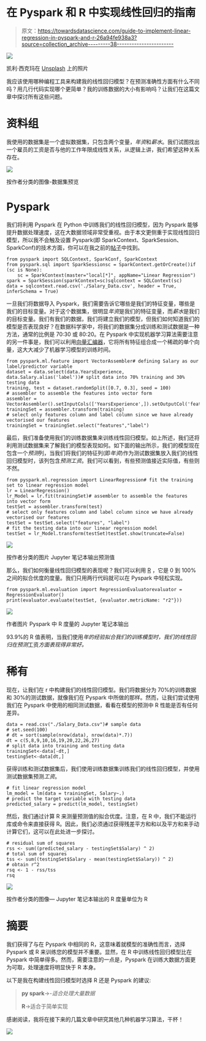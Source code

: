 # 在 Pyspark 和 R 中实现线性回归的指南

> 原文：<https://towardsdatascience.com/guide-to-implement-linear-regression-in-pyspark-and-r-26a94fe938a3?source=collection_archive---------38----------------------->

![](img/ef63b72cbf33be6a2a9fece4b79d0a21.png)

凯利·西克玛在 [Unsplash](https://unsplash.com?utm_source=medium&utm_medium=referral) 上的照片

我应该使用哪种编程工具来构建我的线性回归模型？在预测准确性方面有什么不同吗？用几行代码实现哪个更简单？我的训练数据的大小有影响吗？让我们在这篇文章中探讨所有这些问题。

# 资料组

我使用的数据集是一个虚拟数据集，只包含两个变量，*年资*和*薪水*。我们试图找出一个雇员的工资是否与他的工作年限成线性关系，从逻辑上讲，我们希望这种关系存在。

![](img/441f3ebaab73f7b541a99972c1bd4334.png)

按作者分类的图像-数据集预览

# Pyspark

我们将利用 Pyspark 在 Python 中训练我们的线性回归模型，因为 Pyspark 能够提升数据处理速度，这在大数据领域非常受重视。由于本文更侧重于实现线性回归模型，所以我不会触及设置 Pyspark(即 SparkContext、SparkSession、SparkConf)的技术方面，你可以在我之前的[帖子](/analysing-difference-between-scrum-agile-using-pyspark-c2fc4405217d)中找到。

```
from pyspark import SQLContext, SparkConf, SparkContext
from pyspark.sql import SparkSessionsc = SparkContext.getOrCreate()if (sc is None):
    sc = SparkContext(master="local[*]", appName="Linear Regression")
spark = SparkSession(sparkContext=sc)sqlcontext = SQLContext(sc)
data = sqlcontext.read.csv('./Salary_Data.csv', header = True, inferSchema = True)
```

一旦我们将数据导入 Pyspark，我们需要告诉它哪些是我们的特征变量，哪些是我们的目标变量。对于这个数据集，很明显*年资*是我们的特征变量，而*薪水*是我们的目标变量。我们有我们的数据，我们将建立我们的模型，但我们如何知道我们的模型是否表现良好？在数据科学家中，将我们的数据集分成训练和测试数据是一种方法，通常的比例是 70:30 或 80:20。在 Pyspark 中实现机器学习算法需要注意的另一件事是，我们可以利用[向量汇编器](https://www.bmc.com/blogs/introduction-to-sparks-machine-learning-pipeline/)，它将所有特征组合成一个稀疏的单个向量，这大大减少了机器学习模型的训练时间。

```
from pyspark.ml.feature import VectorAssembler# defining Salary as our label/predictor variable
dataset = data.select(data.YearsExperience, data.Salary.alias('label'))# split data into 70% training and 30% testing data
training, test = dataset.randomSplit([0.7, 0.3], seed = 100)
# assembler to assemble the features into vector form
assembler = VectorAssembler().setInputCols(['YearsExperience',]).setOutputCol('features')
trainingSet = assembler.transform(training)
# select only features column and label column since we have already vectorised our features
trainingSet = trainingSet.select("features","label")
```

最后，我们准备使用我们的训练数据集来训练线性回归模型。如上所述，我们还将利用测试数据集来了解我们的模型表现如何。如下面的输出所示，我们的模型现在包含一个*预测*列，当我们将我们的特征列(即*年资*)作为测试数据集放入我们的线性回归模型时，该列包含*预测工资*。我们可以看到，有些预测值接近实际值，有些则不然。

```
from pyspark.ml.regression import LinearRegression# fit the training set to linear regression model
lr = LinearRegression()
lr_Model = lr.fit(trainingSet)# assembler to assemble the features into vector form
testSet = assembler.transform(test)
# select only features column and label column since we have already vectorised our features
testSet = testSet.select("features", "label")
# fit the testing data into our linear regression model
testSet = lr_Model.transform(testSet)testSet.show(truncate=False)
```

![](img/eb21d78f94e9a99263ba483f5688e00e.png)

按作者分类的图片 Jupyter 笔记本输出预测值

那么，我们如何衡量线性回归模型的表现呢？我们可以利用 [R](https://statisticsbyjim.com/regression/interpret-r-squared-regression/) ，它是 0 到 100%之间的拟合优度的度量。我们只用两行代码就可以在 Pyspark 中轻松实现。

```
from pyspark.ml.evaluation import RegressionEvaluatorevaluator = RegressionEvaluator()
print(evaluator.evaluate(testSet, {evaluator.metricName: "r2"}))
```

![](img/2b9fdfbe298651d8c5f355ec9142d540.png)

作者图片 Pyspark 中 R 度量的 Jupyter 笔记本输出

93.9%的 R 值表明，当我们使用*年的经验拟合我们的训练模型时，我们的线性回归在预测*工资*方面表现得非常好。*

# 稀有

现在，让我们在 r 中构建我们的线性回归模型。我们将数据分为 70%的训练数据和 30%的测试数据，就像我们在 Pyspark 中所做的那样。然而，让我们尝试使用我们在 Pyspark 中使用的相同测试数据，看看在模型的预测中 R 性能是否有任何差异。

```
data = read.csv("./Salary_Data.csv")# sample data
# set.seed(100)
# dt = sort(sample(nrow(data), nrow(data)*.7))
dt = c(5,8,9,10,16,19,20,22,26,27)
# split data into training and testing data
trainingSet<-data[-dt,]
testingSet<-data[dt,]
```

获得训练和测试数据集后，我们使用训练数据集训练我们的线性回归模型，并使用测试数据集预测*工资*。

```
# fit linear regression model
lm_model = lm(data = trainingSet, Salary~.)
# predict the target variable with testing data
predicted_salary = predict(lm_model, testingSet)
```

然后，我们通过计算 R 来测量预测值的拟合优度。注意，在 R 中，我们不能运行库或命令来直接获得 R。因此，我们必须通过获得残差平方和和以及平方和来手动计算它们，这可以在此处进一步探讨。

```
# residual sum of squares
rss <- sum((predicted_salary - testingSet$Salary) ^ 2) 
# total sum of squares
tss <- sum((testingSet$Salary - mean(testingSet$Salary)) ^ 2) 
# obtain r^2
rsq <- 1 - rss/tss
rsq
```

![](img/f814c2de1ff0e1e7bf759e1f8223d1ba.png)

按作者分类的图像— Jupyter 笔记本输出的 R 度量单位为 R

# 摘要

我们获得了与在 Pyspark 中相同的 R，这意味着就模型的准确性而言，选择 Pyspark 或 R 来训练您的模型并不重要。显然，在 R 中训练线性回归模型比在 Pyspark 中简单得多。然而，需要注意的一点是，Pyspark 在训练大数据方面更为可取，处理速度将明显快于 R 本身。

以下是我在构建线性回归模型时选择 R 还是 Pyspark 的建议:

> **py spark**->-*适合处理大量数据*
> 
> **R**->适合于简单实现

感谢阅读，我将在接下来的几篇文章中研究其他几种机器学习算法，干杯！

[![](img/4bc5de35955c00939383a18fb66b41d8.png)](https://www.buymeacoffee.com/tankahwang)